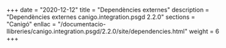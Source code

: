 +++
date        = "2020-12-12"
title       = "Dependències externes"
description = "Dependències externes canigo.integration.psgd 2.2.0"
sections    = "Canigó"
enllac		= "/documentacio-llibreries/canigo.integration.psgd/2.2.0/site/dependencies.html"
weight		= 6
+++
